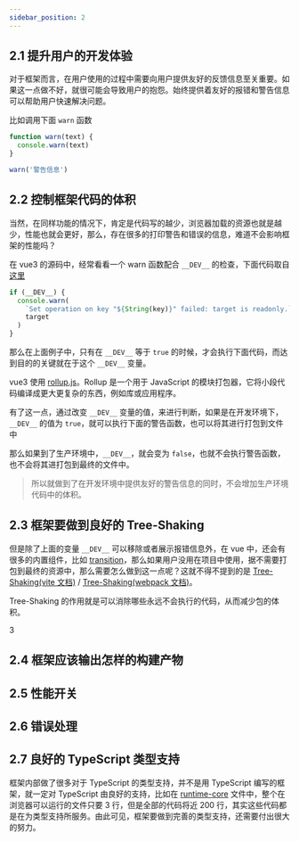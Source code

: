 ```yaml
---
sidebar_position: 2
---
```


## 2.1 提升用户的开发体验

对于框架而言，在用户使用的过程中需要向用户提供友好的反馈信息至关重要。如果这一点做不好，就很可能会导致用户的抱怨。始终提供着友好的报错和警告信息可以帮助用户快速解决问题。

比如调用下面 `warn` 函数

```js
function warn(text) {
  console.warn(text)
}

warn('警告信息')
```

## 2.2 控制框架代码的体积

当然，在同样功能的情况下，肯定是代码写的越少，浏览器加载的资源也就是越少，性能也就会更好，那么，存在很多的打印警告和错误的信息，难道不会影响框架的性能吗？

在 vue3 的源码中，经常看看一个 warn 函数配合 `__DEV__` 的检查，下面代码取自[这里](https://github.com/vuejs/core/blob/main/packages/reactivity/src/baseHandlers.ts)

```js
if (__DEV__) {
  console.warn(
    `Set operation on key "${String(key)}" failed: target is readonly.`,
    target
  )
}
```

那么在上面例子中，只有在 `__DEV__` 等于 `true` 的时候，才会执行下面代码，而达到目的的关键就在于这个 `__DEV__` 变量。

vue3 使用 [rollup.js](https://github.com/rollup/rollup)。Rollup 是一个用于 JavaScript 的模块打包器，它将小段代码编译成更大更复杂的东西，例如库或应用程序。

有了这一点，通过改变 `__DEV__` 变量的值，来进行判断，如果是在开发环境下，`__DEV__` 的值为 `true`，就可以执行下面的警告函数，也可以将其进行打包到文件中

那么如果到了生产环境中，`__DEV__`，就会变为 `false`，也就不会执行警告函数，也不会将其进打包到最终的文件中。

> 所以就做到了在开发环境中提供友好的警告信息的同时，不会增加生产环境代码中的体积。

## 2.3 框架要做到良好的 Tree-Shaking

但是除了上面的变量 `__DEV__` 可以移除或者展示报错信息外，在 vue 中，还会有很多的内置组件，比如 [transition](https://staging-cn.vuejs.org/api/built-in-components.html#transition)，那么如果用户没用在项目中使用，据不需要打包到最终的资源中，那么需要怎么做到这一点呢？这就不得不提到的是 [Tree-Shaking(vite 文档)](https://vitejs.dev/guide/ssr.html#source-structure) / [Tree-Shaking(webpack 文档)](https://webpack.js.org/guides/tree-shaking/)。

Tree-Shaking 的作用就是可以消除哪些永远不会执行的代码，从而减少包的体积。

3

## 2.4 框架应该输出怎样的构建产物

## 2.5 性能开关

## 2.6 错误处理

## 2.7 良好的 TypeScript 类型支持

框架内部做了很多对于 TypeScript 的类型支持，并不是用 TypeScript 编写的框架，就一定对 TypeScript 由良好的支持，比如在 [runtime-core](https://github.com/vuejs/core/blob/main/packages/runtime-core/src/apiDefineComponent.ts) 文件中，整个在浏览器可以运行的文件只要 3 行，但是全部的代码将近 200 行，其实这些代码都是在为类型支持所服务。由此可见，框架要做到完善的类型支持，还需要付出很大的努力。
